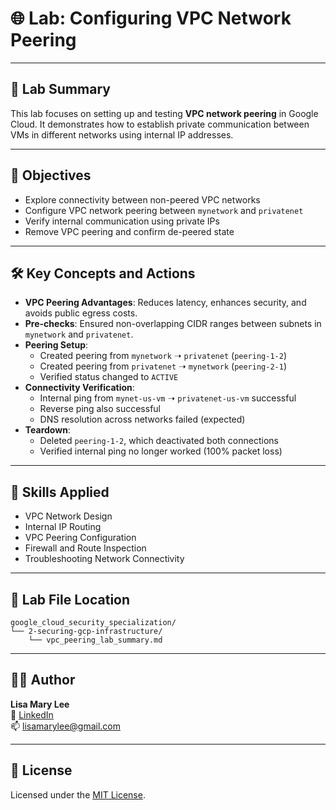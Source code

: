 # 🌐 Lab: Configuring VPC Network Peering

---

## 🧪 Lab Summary

This lab focuses on setting up and testing **VPC network peering** in Google Cloud. It demonstrates how to establish private communication between VMs in different networks using internal IP addresses.

---

## 🎯 Objectives

- Explore connectivity between non-peered VPC networks
- Configure VPC network peering between `mynetwork` and `privatenet`
- Verify internal communication using private IPs
- Remove VPC peering and confirm de-peered state

---

## 🛠️ Key Concepts and Actions

- **VPC Peering Advantages**: Reduces latency, enhances security, and avoids public egress costs.
- **Pre-checks**: Ensured non-overlapping CIDR ranges between subnets in `mynetwork` and `privatenet`.
- **Peering Setup**:
  - Created peering from `mynetwork` ➝ `privatenet` (`peering-1-2`)
  - Created peering from `privatenet` ➝ `mynetwork` (`peering-2-1`)
  - Verified status changed to `ACTIVE`
- **Connectivity Verification**:
  - Internal ping from `mynet-us-vm` ➝ `privatenet-us-vm` successful
  - Reverse ping also successful
  - DNS resolution across networks failed (expected)
- **Teardown**:
  - Deleted `peering-1-2`, which deactivated both connections
  - Verified internal ping no longer worked (100% packet loss)

---

## 🧩 Skills Applied

- VPC Network Design
- Internal IP Routing
- VPC Peering Configuration
- Firewall and Route Inspection
- Troubleshooting Network Connectivity

---

## 📁 Lab File Location

```
google_cloud_security_specialization/
└── 2-securing-gcp-infrastructure/
    └── vpc_peering_lab_summary.md
```

---

## 👩‍💻 Author

**Lisa Mary Lee**  
💼 [LinkedIn](https://www.linkedin.com/in/lisamarylee)  
📫 lisamarylee@gmail.com

---

## 📜 License

Licensed under the [MIT License](LICENSE).
